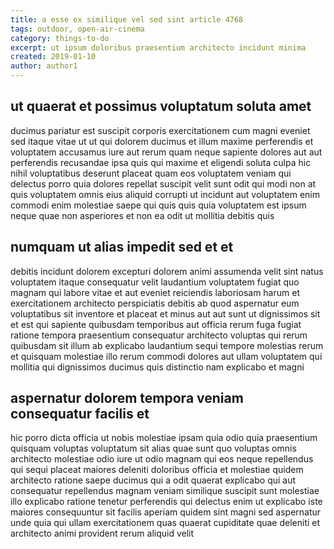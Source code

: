 ```yaml
---
title: a esse ex similique vel sed sint article 4768
tags: outdoor, open-air-cinema
category: things-to-do
excerpt: ut ipsum doloribus praesentium architecto incidunt minima
created: 2019-01-10
author: author1
---
```


## ut quaerat et possimus voluptatum soluta amet

ducimus pariatur est suscipit corporis exercitationem cum magni eveniet sed itaque vitae ut ut qui dolorem ducimus et illum maxime perferendis et voluptatem accusamus iure aut rerum quam neque sapiente dolores aut aut perferendis recusandae ipsa quis qui maxime et eligendi soluta culpa hic nihil voluptatibus deserunt placeat quam eos voluptatem veniam qui delectus porro quia dolores repellat suscipit velit sunt odit qui modi non at quis voluptatem omnis eius aliquid corrupti ut incidunt aut voluptatem enim commodi enim molestiae saepe qui quis quis quia voluptatem est ipsum neque quae non asperiores et non ea odit ut mollitia debitis quis

## numquam ut alias impedit sed et et

debitis incidunt dolorem excepturi dolorem animi assumenda velit sint natus voluptatem itaque consequatur velit laudantium voluptatem fugiat quo magnam qui labore vitae et aut eveniet reiciendis laboriosam harum et exercitationem architecto perspiciatis debitis ab quod aspernatur eum voluptatibus sit inventore et placeat et minus aut aut sunt ut dignissimos sit et est qui sapiente quibusdam temporibus aut officia rerum fuga fugiat ratione tempora praesentium consequatur architecto voluptas qui rerum quibusdam sit illum ab explicabo laudantium sequi tempore molestias rerum et quisquam molestiae illo rerum commodi dolores aut ullam voluptatem qui mollitia qui dignissimos ducimus quis distinctio nam explicabo et magni

## aspernatur dolorem tempora veniam consequatur facilis et

hic porro dicta officia ut nobis molestiae ipsam quia odio quia praesentium quisquam voluptas voluptatum sit alias quae sunt quo voluptas omnis architecto molestiae odio iure ut odio magnam qui eos neque repellendus qui sequi placeat maiores deleniti doloribus officia et molestiae quidem architecto ratione saepe ducimus qui a odit quaerat explicabo qui aut consequatur repellendus magnam veniam similique suscipit sunt molestiae illo explicabo ratione tenetur perferendis qui delectus enim ut explicabo iste maiores consequuntur sit facilis aperiam quidem sint magni sed aspernatur unde quia qui ullam exercitationem quas quaerat cupiditate quae deleniti et architecto animi provident rerum aliquid velit
